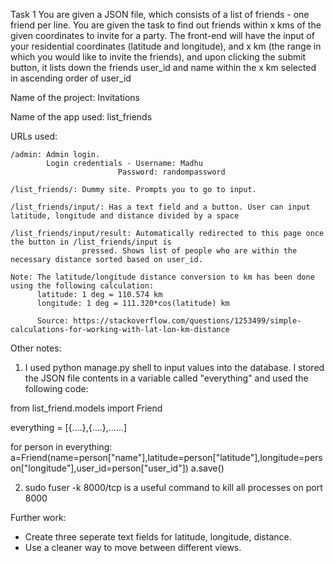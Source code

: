 Task 1
You are given a JSON file, which consists of a list of friends - one friend per line. You are given the task to find out friends within x kms of the given coordinates to invite for a party. 
The front-end will have the input of your residential coordinates (latitude and longitude), and x km (the range in which you would like to invite the friends), and upon clicking the submit button, it lists down the friends user_id and name within the x km selected in ascending order of user_id

Name of the project: Invitations

Name of the app used: list_friends

URLs used:

	/admin: Admin login.
			Login credentials - Username: Madhu 
				            Password: randompassword

	/list_friends/: Dummy site. Prompts you to go to input.

	/list_friends/input/: Has a text field and a button. User can input latitude, longitude and distance divided by a space

	/list_friends/input/result: Automatically redirected to this page once the button in /list_friends/input is
				    pressed. Shows list of people who are within the necessary distance sorted based on user_id.

	Note: The latitude/longitude distance conversion to km has been done using the following calculation:
		  latitude: 1 deg = 110.574 km
		  longitude: 1 deg = 111.320*cos(latitude) km

		  Source: https://stackoverflow.com/questions/1253499/simple-calculations-for-working-with-lat-lon-km-distance

Other notes:

1) I used python manage.py shell to input values into the database. I stored the JSON file contents in a variable called "everything" and used the following code:

from list_friend.models import Friend

everything = [{....},{....},......]

for person in everything:
	a=Friend(name=person["name"],latitude=person["latitude"],longitude=person["longitude"],user_id=person["user_id"])
	a.save()

2) sudo fuser -k 8000/tcp is a useful command to kill all processes on port 8000


Further work:
* Create three seperate text fields for latitude, longitude, distance.
* Use a cleaner way to move between different views.
